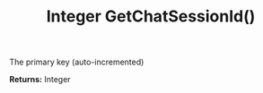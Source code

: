 ﻿---
uid: crmscript_ref_NSChatSession_GetChatSessionId
title: Integer GetChatSessionId()
intellisense: NSChatSession.GetChatSessionId
keywords: NSChatSession, GetChatSessionId
so.topic: reference
---

The primary key (auto-incremented)

**Returns:** Integer



